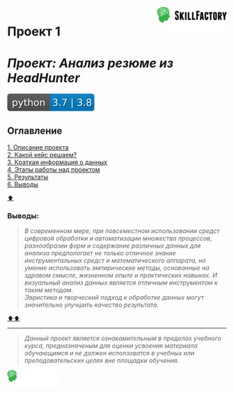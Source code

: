 
<a href="https://skillfactory.ru/">
    <img src="https://raw.githubusercontent.com/dhegl/sf_ds/64c052f95af5d042844ed56f765c2cbb566d1680/main/static/medium.svg" alt="Онлайн-школа SkillFactory" width="160px" align="right" />
</a>

# Проект 1
# *Проект: Анализ резюме из HeadHunter*

![Pithon 3.7 | 3.8](https://raw.githubusercontent.com/dhegl/sf_ds/5b85790c20deade02175e1651ec2a0b580117907/main/static/python_3.7-3.8.svg)

## Оглавление

[1. Описание проекта](#описание-проекта)  
[2. Какой кейс решаем?](#какой-кейс-решаем)  
[3. Краткая информация о данных](#краткая-информация-о-данных)  
[4. Этапы работы над проектом](#этапы-работы-над-проектом)  
[5. Результаты](#результаты)  
[6. Выводы](#выводы)  


[:arrow_up:](#оглавление "К оглавлению")


### Выводы:

  >*В современном мире, при повсеместном использовании средст цифровой обработки и автоматизации множества процессов, разнообразии форм и содержание различных данных для анализа предпологает не только отличное знание инструментальных средст и математического аппарата, но умение использовать эмпирические методы, основанные на здравом смысле, жизненном опыте и
практических навыках. И визуальный анализ данных является отличным инструментом к таким методам.  
  >Эвристика и творческий подход к обработке данных могут значительно улучшить качество результата.*

[:arrow_up::arrow_up:](#проект-0 "В начало")

---

> *Данный проект является ознакамительным в пределах учебного курса, предназначеным для оценки усвоения материала обучающимся и не должен исползоватся в учебных или преподовательских целях вне площадки обучения.*


<a href="https://skillfactory.ru/courses/data-science">
    <img src="https://raw.githubusercontent.com/dhegl/sf_ds/64c052f95af5d042844ed56f765c2cbb566d1680/main/static/small.svg" alt="Онлайн-школа SkillFactory Курсы по Data Science" width="120px" align="left" >
</a>
